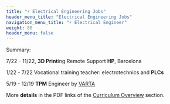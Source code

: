 ```yaml
---
title: "⚡ Electrical Engineering Jobs"
header_menu_title: "Electrical Engineering Jobs"
navigation_menu_title: "⚡ Electrical Engineer"
weight: 80
header_menu: false
---
```


Summary:

7/22 - 11/22, **3D Print**ing Remote Support **HP**, Barcelona

1/22 - 7/22 Vocational training teacher: electrotechnics and **PLCs**

5/19 - 12/19 **TPM** Engineer by [VARTA](https://www.varta.com/)

More **details** in the PDF links of the [Curriculum Overview](#-curriculum-overview) section.
